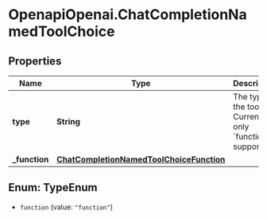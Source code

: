 # OpenapiOpenai.ChatCompletionNamedToolChoice

## Properties

Name | Type | Description | Notes
------------ | ------------- | ------------- | -------------
**type** | **String** | The type of the tool. Currently, only &#x60;function&#x60; is supported. | 
**_function** | [**ChatCompletionNamedToolChoiceFunction**](ChatCompletionNamedToolChoiceFunction.md) |  | 



## Enum: TypeEnum


* `function` (value: `"function"`)




